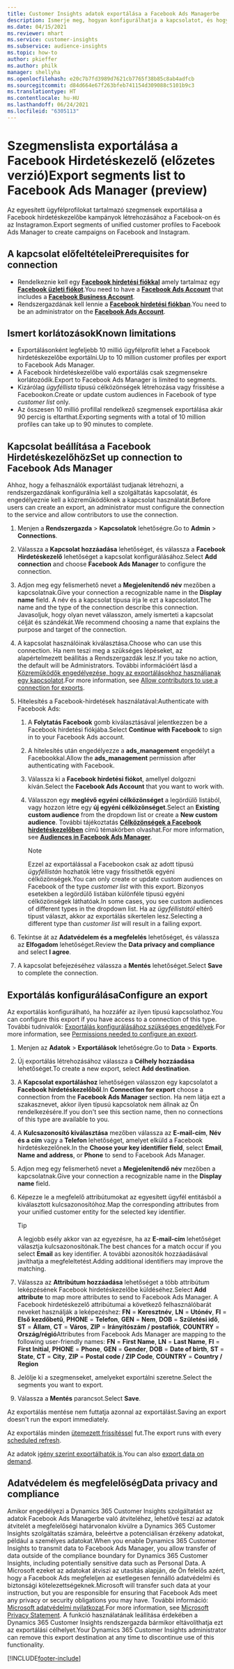 ```yaml
---
title: Customer Insights adatok exportálása a Facebook Ads Managerbe
description: Ismerje meg, hogyan konfigurálhatja a kapcsolatot, és hogyan exportálhatja a Facebook Hirdetéskezelő.
ms.date: 04/15/2021
ms.reviewer: mhart
ms.service: customer-insights
ms.subservice: audience-insights
ms.topic: how-to
author: pkieffer
ms.author: philk
manager: shellyha
ms.openlocfilehash: e20c7b7fd3989d7621cb7765f38b85c8ab4adfcb
ms.sourcegitcommit: d84d664e67f263bfeb741154d309088c5101b9c3
ms.translationtype: HT
ms.contentlocale: hu-HU
ms.lasthandoff: 06/24/2021
ms.locfileid: "6305113"
---
```

# <a name="export-segments-list-to-facebook-ads-manager-preview"></a><span data-ttu-id="d46eb-103">Szegmenslista exportálása a Facebook Hirdetéskezelő (előzetes verzió)</span><span class="sxs-lookup"><span data-stu-id="d46eb-103">Export segments list to Facebook Ads Manager (preview)</span></span>

<span data-ttu-id="d46eb-104">Az egyesített ügyfélprofilokat tartalmazó szegmensek exportálása a Facebook hirdetéskezelőbe kampányok létrehozásához a Facebook-on és az Instagramon.</span><span class="sxs-lookup"><span data-stu-id="d46eb-104">Export segments of unified customer profiles to Facebook Ads Manager to create campaigns on Facebook and Instagram.</span></span>

## <a name="prerequisites-for-connection"></a><span data-ttu-id="d46eb-105">A kapcsolat előfeltételei</span><span class="sxs-lookup"><span data-stu-id="d46eb-105">Prerequisites for connection</span></span>

- <span data-ttu-id="d46eb-106">Rendelkeznie kell egy [**Facebook hirdetési fiókkal**](https://www.facebook.com/business/learn/lessons/step-by-step-ads-manager-account) amely tartalmaz egy [**Facebook üzleti fiókot**](https://business.facebook.com/).</span><span class="sxs-lookup"><span data-stu-id="d46eb-106">You need to have a [**Facebook Ads Account**](https://www.facebook.com/business/learn/lessons/step-by-step-ads-manager-account) that includes a [**Facebook Business Account**](https://business.facebook.com/).</span></span>
- <span data-ttu-id="d46eb-107">Rendszergazdának kell lennie a [**Facebook hirdetési fiókban**](https://www.facebook.com/business/learn/lessons/step-by-step-ads-manager-account).</span><span class="sxs-lookup"><span data-stu-id="d46eb-107">You need to be an administrator on the [**Facebook Ads Account**](https://www.facebook.com/business/learn/lessons/step-by-step-ads-manager-account).</span></span>

## <a name="known-limitations"></a><span data-ttu-id="d46eb-108">Ismert korlátozások</span><span class="sxs-lookup"><span data-stu-id="d46eb-108">Known limitations</span></span>

- <span data-ttu-id="d46eb-109">Exportálásonként legfeljebb 10 millió ügyfélprofilt lehet a Facebook hirdetéskezelőbe exportálni.</span><span class="sxs-lookup"><span data-stu-id="d46eb-109">Up to 10 million customer profiles per export to Facebook Ads Manager.</span></span>
- <span data-ttu-id="d46eb-110">A Facebook hirdetéskezelőbe való exportálás csak szegmensekre korlátozódik.</span><span class="sxs-lookup"><span data-stu-id="d46eb-110">Export to Facebook Ads Manager is limited to segments.</span></span>
- <span data-ttu-id="d46eb-111">Kizárólag *ügyféllista* típusú célközönségek létrehozása vagy frissítése a Facebookon.</span><span class="sxs-lookup"><span data-stu-id="d46eb-111">Create or update custom audiences in Facebook of type *customer list* only.</span></span>
- <span data-ttu-id="d46eb-112">Az összesen 10 millió profillal rendelkező szegmensek exportálása akár 90 percig is eltarthat.</span><span class="sxs-lookup"><span data-stu-id="d46eb-112">Exporting segments with a total of 10 million profiles can take up to 90 minutes to complete.</span></span>

## <a name="set-up-connection-to-facebook-ads-manager"></a><span data-ttu-id="d46eb-113">Kapcsolat beállítása a Facebook Hirdetéskezelőhöz</span><span class="sxs-lookup"><span data-stu-id="d46eb-113">Set up connection to Facebook Ads Manager</span></span>

<span data-ttu-id="d46eb-114">Ahhoz, hogy a felhasználók exportálást tudjanak létrehozni, a rendszergazdának konfigurálnia kell a szolgáltatás kapcsolatát, és engedélyeznie kell a közreműködőknek a kapcsolat használatát.</span><span class="sxs-lookup"><span data-stu-id="d46eb-114">Before users can create an export, an administrator must configure the connection to the service and allow contributors to use the connection.</span></span>

1. <span data-ttu-id="d46eb-115">Menjen a **Rendszergazda** > **Kapcsolatok** lehetőségre.</span><span class="sxs-lookup"><span data-stu-id="d46eb-115">Go to **Admin** > **Connections**.</span></span>

1. <span data-ttu-id="d46eb-116">Válassza a **Kapcsolat hozzáadása** lehetőséget, és válassza a **Facebook Hirdetéskezelő** lehetőséget a kapcsolat konfigurálásához.</span><span class="sxs-lookup"><span data-stu-id="d46eb-116">Select **Add connection** and choose **Facebook Ads Manager** to configure the connection.</span></span>

1. <span data-ttu-id="d46eb-117">Adjon meg egy felismerhető nevet a **Megjelenítendő név** mezőben a kapcsolatnak.</span><span class="sxs-lookup"><span data-stu-id="d46eb-117">Give your connection a recognizable name in the **Display name** field.</span></span> <span data-ttu-id="d46eb-118">A név és a kapcsolat típusa írja le ezt a kapcsolatot.</span><span class="sxs-lookup"><span data-stu-id="d46eb-118">The name and the type of the connection describe this connection.</span></span> <span data-ttu-id="d46eb-119">Javasoljuk, hogy olyan nevet válasszon, amely ismerteti a kapcsolat célját és szándékát.</span><span class="sxs-lookup"><span data-stu-id="d46eb-119">We recommend choosing a name that explains the purpose and target of the connection.</span></span>

1. <span data-ttu-id="d46eb-120">A kapcsolat használóinak kiválasztása.</span><span class="sxs-lookup"><span data-stu-id="d46eb-120">Choose who can use this connection.</span></span> <span data-ttu-id="d46eb-121">Ha nem teszi meg a szükséges lépéseket, az alapértelmezett beállítás a Rendszergazdák lesz.</span><span class="sxs-lookup"><span data-stu-id="d46eb-121">If you take no action, the default will be Administrators.</span></span> <span data-ttu-id="d46eb-122">További információért lásd a [Közreműködők engedélyezése, hogy az exportálásokhoz használjanak egy kapcsolatot](connections.md#allow-contributors-to-use-a-connection-for-exports).</span><span class="sxs-lookup"><span data-stu-id="d46eb-122">For more information, see [Allow contributors to use a connection for exports](connections.md#allow-contributors-to-use-a-connection-for-exports).</span></span>

1. <span data-ttu-id="d46eb-123">Hitelesítés a Facebook-hirdetések használatával:</span><span class="sxs-lookup"><span data-stu-id="d46eb-123">Authenticate with Facebook Ads:</span></span> 

   1. <span data-ttu-id="d46eb-124">A **Folytatás Facebook** gomb kiválasztásával jelentkezzen be a Facebook hirdetési fiókjába.</span><span class="sxs-lookup"><span data-stu-id="d46eb-124">Select **Continue with Facebook** to sign in to your Facebook Ads account.</span></span>

   1. <span data-ttu-id="d46eb-125">A hitelesítés után engedélyezze a **ads_management** engedélyt a Facebookkal.</span><span class="sxs-lookup"><span data-stu-id="d46eb-125">Allow the **ads_management** permission after authenticating with Facebook.</span></span>

   1. <span data-ttu-id="d46eb-126">Válassza ki a **Facebook hirdetési fiókot**, amellyel dolgozni kíván.</span><span class="sxs-lookup"><span data-stu-id="d46eb-126">Select the **Facebook Ads Account** that you want to work with.</span></span>

   1. <span data-ttu-id="d46eb-127">Válasszon egy **meglévő egyéni célközönséget** a legördülő listából, vagy hozzon létre egy **új egyéni célközönséget**.</span><span class="sxs-lookup"><span data-stu-id="d46eb-127">Select an **Existing custom audience** from the dropdown list or create a **New custom audience**.</span></span> <span data-ttu-id="d46eb-128">További tájékoztatás [**Célközönségek a Facebook hirdetéskezelőben**](https://www.facebook.com/business/help/744354708981227?id=2469097953376494) című témakörben olvashat.</span><span class="sxs-lookup"><span data-stu-id="d46eb-128">For more information, see [**Audiences in Facebook Ads Manager**](https://www.facebook.com/business/help/744354708981227?id=2469097953376494).</span></span>
      > [!NOTE]
      > <span data-ttu-id="d46eb-129">Ezzel az exportálással a Facebookon csak az adott típusú *ügyféllistán* hozhatók létre vagy frissíthetők egyéni célközönségek.</span><span class="sxs-lookup"><span data-stu-id="d46eb-129">You can only create or update custom audiences on Facebook of the type *customer list* with this export.</span></span> <span data-ttu-id="d46eb-130">Bizonyos esetekben a legördülő listában különféle típusú egyéni célközönségek láthatóak.</span><span class="sxs-lookup"><span data-stu-id="d46eb-130">In some cases, you see custom audiences of different types in the dropdown list.</span></span> <span data-ttu-id="d46eb-131">Ha az *ügyféllistától* eltérő típust választ, akkor az exportálás sikertelen lesz.</span><span class="sxs-lookup"><span data-stu-id="d46eb-131">Selecting a different type than *customer list* will result in a failing export.</span></span> 

1. <span data-ttu-id="d46eb-132">Tekintse át az **Adatvédelem és a megfelelés** lehetőséget, és válassza az **Elfogadom** lehetőséget.</span><span class="sxs-lookup"><span data-stu-id="d46eb-132">Review the **Data privacy and compliance** and select **I agree**.</span></span>

1. <span data-ttu-id="d46eb-133">A kapcsolat befejezéséhez válassza a **Mentés** lehetőséget.</span><span class="sxs-lookup"><span data-stu-id="d46eb-133">Select **Save** to complete the connection.</span></span>

## <a name="configure-an-export"></a><span data-ttu-id="d46eb-134">Exportálás konfigurálása</span><span class="sxs-lookup"><span data-stu-id="d46eb-134">Configure an export</span></span>

<span data-ttu-id="d46eb-135">Az exportálás konfigurálható, ha hozzáfér az ilyen típusú kapcsolathoz.</span><span class="sxs-lookup"><span data-stu-id="d46eb-135">You can configure this export if you have access to a connection of this type.</span></span> <span data-ttu-id="d46eb-136">További tudnivalók: [Exportálás konfigurálásához szükséges engedélyek](export-destinations.md#set-up-a-new-export).</span><span class="sxs-lookup"><span data-stu-id="d46eb-136">For more information, see [Permissions needed to configure an export](export-destinations.md#set-up-a-new-export).</span></span>

1. <span data-ttu-id="d46eb-137">Menjen az **Adatok** > **Exportálások** lehetőségre.</span><span class="sxs-lookup"><span data-stu-id="d46eb-137">Go to **Data** > **Exports**.</span></span>

1. <span data-ttu-id="d46eb-138">Új exportálás létrehozásához válassza a **Célhely hozzáadása** lehetőséget.</span><span class="sxs-lookup"><span data-stu-id="d46eb-138">To create a new export, select **Add destination**.</span></span> 

1. <span data-ttu-id="d46eb-139">A **Kapcsolat exportáláshoz** lehetőségen válasszon egy kapcsolatot a **Facebook hirdetéskezelőből**.</span><span class="sxs-lookup"><span data-stu-id="d46eb-139">In **Connection for export** choose a connection from the **Facebook Ads Manager** section.</span></span> <span data-ttu-id="d46eb-140">Ha nem látja ezt a szakasznevet, akkor ilyen típusú kapcsolatok nem állnak az Ön rendelkezésére.</span><span class="sxs-lookup"><span data-stu-id="d46eb-140">If you don't see this section name, then no connections of this type are available to you.</span></span>

1. <span data-ttu-id="d46eb-141">A **Kulcsazonosító kiválasztása** mezőben válassza az **E-mail-cím**, **Név és a cím** vagy a **Telefon** lehetőséget, amelyet elküld a Facebook hirdetéskezelőnek.</span><span class="sxs-lookup"><span data-stu-id="d46eb-141">In the **Choose your key identifier field**, select **Email**, **Name and address**, or **Phone** to send to Facebook Ads Manager.</span></span> 

1. <span data-ttu-id="d46eb-142">Adjon meg egy felismerhető nevet a **Megjelenítendő név** mezőben a kapcsolatnak.</span><span class="sxs-lookup"><span data-stu-id="d46eb-142">Give your connection a recognizable name in the **Display name** field.</span></span>

1. <span data-ttu-id="d46eb-143">Képezze le a megfelelő attribútumokat az egyesített ügyfél entitásból a kiválasztott kulcsazonosítóhoz.</span><span class="sxs-lookup"><span data-stu-id="d46eb-143">Map the corresponding attributes from your unified customer entity for the selected key identifier.</span></span>
   > [!TIP]
   > <span data-ttu-id="d46eb-144">A legjobb esély akkor van az egyezésre, ha az **E-mail-cím** lehetőséget választja kulcsazonosítónak.</span><span class="sxs-lookup"><span data-stu-id="d46eb-144">The best chances for a match occur if you select **Email** as key identifier.</span></span> <span data-ttu-id="d46eb-145">A további azonosítók hozzáadásával javíthatja a megfeleltetést.</span><span class="sxs-lookup"><span data-stu-id="d46eb-145">Adding additional identifiers may improve the matching.</span></span>

1. <span data-ttu-id="d46eb-146">Válassza az **Attribútum hozzáadása** lehetőséget a több attribútum leképzésének Facebook hirdetéskezelőbe küldéséhez.</span><span class="sxs-lookup"><span data-stu-id="d46eb-146">Select **Add attribute** to map more attributes to send to Facebook Ads Manager.</span></span> <span data-ttu-id="d46eb-147">A Facebook hirdetéskezelő attribútumai a következő felhasználóbarát neveket használják a leképezéshez: **FN** = **Keresztnév**, **LN** = **Utónév**, **FI** = **Első kezdőbetű**, **PHONE** = **Telefon**, **GEN** = **Nem**, **DOB** = **Születési idő**, **ST** = **Állam**, **CT** = **Város**, **ZIP** = **Irányítószám / postafiók**, **COUNTRY** = **Ország/régió**</span><span class="sxs-lookup"><span data-stu-id="d46eb-147">Attributes from Facebook Ads Manager are mapping to the following user-friendly names: **FN** = **First Name**, **LN** = **Last Name**, **FI** = **First Initial**, **PHONE** = **Phone**, **GEN** = **Gender**, **DOB** = **Date of birth**, **ST** = **State**, **CT** = **City**, **ZIP** = **Postal code / ZIP Code**, **COUNTRY** = **Country / Region**</span></span>

1. <span data-ttu-id="d46eb-148">Jelölje ki a szegmenseket, amelyeket exportálni szeretne.</span><span class="sxs-lookup"><span data-stu-id="d46eb-148">Select the segments you want to export.</span></span>

1. <span data-ttu-id="d46eb-149">Válassza a **Mentés** parancsot.</span><span class="sxs-lookup"><span data-stu-id="d46eb-149">Select **Save**.</span></span>

<span data-ttu-id="d46eb-150">Az exportálás mentése nem futtatja azonnal az exportálást.</span><span class="sxs-lookup"><span data-stu-id="d46eb-150">Saving an export doesn't run the export immediately.</span></span>

<span data-ttu-id="d46eb-151">Az exportálás minden [ütemezett frissítéssel](system.md#schedule-tab) fut.</span><span class="sxs-lookup"><span data-stu-id="d46eb-151">The export runs with every [scheduled refresh](system.md#schedule-tab).</span></span> 

<span data-ttu-id="d46eb-152">Az adatok [igény szerint exportálhatók is](export-destinations.md#run-exports-on-demand).</span><span class="sxs-lookup"><span data-stu-id="d46eb-152">You can also [export data on demand](export-destinations.md#run-exports-on-demand).</span></span> 

## <a name="data-privacy-and-compliance"></a><span data-ttu-id="d46eb-153">Adatvédelem és megfelelőség</span><span class="sxs-lookup"><span data-stu-id="d46eb-153">Data privacy and compliance</span></span>

<span data-ttu-id="d46eb-154">Amikor engedélyezi a Dynamics 365 Customer Insights szolgáltatást az adatok Facebook Ads Managerbe való átviteléhez, lehetővé teszi az adatok átvitelét a megfelelőségi határvonalon kívülre a Dynamics 365 Customer Insights szolgáltatás számára, beleértve a potenciálisan érzékeny adatokat, például a személyes adatokat.</span><span class="sxs-lookup"><span data-stu-id="d46eb-154">When you enable Dynamics 365 Customer Insights to transmit data to Facebook Ads Manager, you allow transfer of data outside of the compliance boundary for Dynamics 365 Customer Insights, including potentially sensitive data such as Personal Data.</span></span> <span data-ttu-id="d46eb-155">A Microsoft ezeket az adatokat átviszi az utasítás alapján, de Ön felelős azért, hogy a Facebook Ads megfeleljen az esetlegesen fennálló adatvédelmi és biztonsági kötelezettségeknek.</span><span class="sxs-lookup"><span data-stu-id="d46eb-155">Microsoft will transfer such data at your instruction, but you are responsible for ensuring that Facebook Ads meet any privacy or security obligations you may have.</span></span> <span data-ttu-id="d46eb-156">További információ: [Microsoft adatvédelmi nyilatkozat](https://go.microsoft.com/fwlink/?linkid=396732).</span><span class="sxs-lookup"><span data-stu-id="d46eb-156">For more information, see [Microsoft Privacy Statement](https://go.microsoft.com/fwlink/?linkid=396732).</span></span>
<span data-ttu-id="d46eb-157">A funkció használatának leállítása érdekében a Dynamics 365 Customer Insights rendszergazda bármikor eltávolíthatja ezt az exportálási célhelyet.</span><span class="sxs-lookup"><span data-stu-id="d46eb-157">Your Dynamics 365 Customer Insights administrator can remove this export destination at any time to discontinue use of this functionality.</span></span>


[!INCLUDE[footer-include](../includes/footer-banner.md)]
